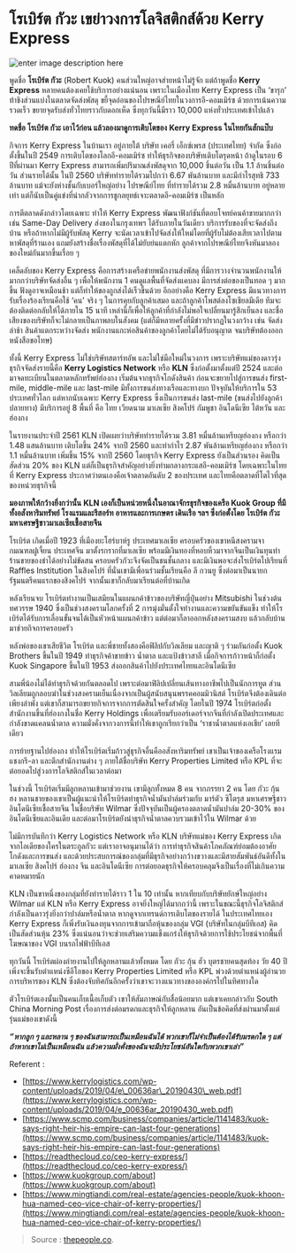 # โรเบิร์ต กัวะ เขย่าวงการโลจิสติกส์ด้วย Kerry Express

![enter image description here](https://thepeople.co/wp-content/uploads/2019/09/%E0%B9%82%E0%B8%A3%E0%B9%80%E0%B8%9A%E0%B8%B4%E0%B8%A3%E0%B9%8C%E0%B8%95-%E0%B8%81%E0%B8%B1%E0%B8%A7%E0%B8%B0-Website_1200x628.jpg)

พูดชื่อ **โรเบิร์ต กัวะ** \(Robert Kuok\) คนส่วนใหญ่อาจส่ายหน้าไม่รู้จัก แต่ถ้าพูดชื่อ **Kerry Express** หลายคนต้องเคยใช้บริการอย่างแน่นอน เพราะในเมืองไทย Kerry Express เป็น ‘ขารุก’ ท้าชิงส่วนแบ่งในตลาดจัดส่งพัสดุ ขยี้จุดอ่อนของไปรษณีย์ไทยในวงการอี-คอมเมิร์ซ ด้วยการเน้นความรวดเร็ว ขยายจุดรับส่งทั่วไทยราวกับดอกเห็ด ซึ่งทุกวันนี้มีราว 10,000 แห่งทั่วประเทศเข้าไปแล้ว

**ทดชื่อ โรเบิร์ต กัวะ เอาไว้ก่อน แล้วลองมาดูการเติบโตของ** **Kerry Express ในไทยกันสักแป๊บ**

กิจการ Kerry Express ในบ้านเรา อยู่ภายใต้ บริษัท เคอรี่ เอ็กซ์เพรส \(ประเทศไทย\) จำกัด ซึ่งก่อตั้งขึ้นในปี 2549 การเติบโตของโลกอี-คอมเมิร์ซ ทำให้ธุรกิจของบริษัทเติบโตรุดหน้า ถ้าดูในรอบ 6 ปีที่ผ่านมา Kerry Express สามารถเพิ่มปริมาณส่งพัสดุจาก 10,000 ชิ้นต่อวัน เป็น 1.1 ล้านชิ้นต่อวัน ส่วนรายได้นั้น ในปี 2560 บริษัททำรายได้รวมไปกว่า 6.67 พันล้านบาท และมีกำไรสุทธิ 733 ล้านบาท แม้จะยังห่างชั้นกับเบอร์ใหญ่อย่าง ไปรษณีย์ไทย ที่ทำรายได้รวม 2.8 หมื่นล้านบาท อยู่หลายเท่า แต่ก็นับเป็นคู่แข่งที่น่ากลัวจากการชูกลยุทธ์เจาะตลาดอี-คอมเมิร์ซ เป็นหลัก

การตีตลาดดังกล่าวโดยเฉพาะ ทำให้ Kerry Express พัฒนาฟังก์ชันที่ตอบโจทย์คนค้าขายมากกว่า เช่น Same-Day Delivery ส่งของในกรุงเทพฯ ได้รับภายในวันเดียว บริการรับของที่จะจัดส่งถึงบ้าน หรือถ้าหากไม่มีผู้รับพัสดุ Kerry จะนัดเวลาเข้าไปจัดส่งให้ใหม่โดยที่ผู้รับไม่ต้องเสียเวลาไปตามหาพัสดุที่ร้านเอง แถมยังสร้างชื่อเรื่องพัสดุที่ได้ไม่ยับย่นแตกหัก ลูกค้าจากไปรษณีย์ไทยจึงหันมาลองของใหม่กันมากขึ้นเรื่อย ๆ

เคล็ดลับของ Kerry Express คือการสร้างเครือข่ายพนักงานส่งพัสดุ ที่มีการวางจำนวนพนักงานให้มากกว่าบริษัทจัดส่งอื่น ๆ เพื่อให้พนักงาน 1 คนดูแลพื้นที่จัดส่งแคบลง มีการส่งต่อของเป็นทอด ๆ มากขึ้น ฟังดูอาจเหมือนช้า แต่ก็ทำให้ของถูกส่งได้เร็วขึ้นด้วย อีกอย่างคือ Kerry Express มีแนวทางการรับเรื่องร้องเรียนคือใช้ ‘คน’ จริง ๆ ในการคุยกับลูกค้าเสมอ และถ้าลูกค้าโพสต์ลงโซเชียลมีเดีย ทีมจะต้องติดต่อกลับให้ได้ภายใน 15 นาที เหล่านี้ก็เพื่อให้ลูกค้าที่กำลังไม่พอใจเปลี่ยนมารู้สึกเย็นลง และชื่อเสียงของบริษัทก็จะไม่กลายเป็นภาพลบในสังคม \(แต่ก็มีหลายครั้งที่มีข่าวปรากฏในวงกว้าง เช่น จัดส่งล่าช้า สินค้าแตกระหว่างจัดส่ง พนักงานแกะห่อสินค้าของลูกค้าโดยไม่ได้รับอนุญาต จนบริษัทต้องออกหนังสือขอโทษ\)

ทั้งนี้ Kerry Express ไม่ใช่บริษัทสตาร์ทอัพ และไม่ใช่มือใหม่ในวงการ เพราะบริษัทแม่ของดาวรุ่งธุรกิจจัดส่งรายนี้คือ **Kerry Logistics Network** หรือ **KLN** ซึ่งก่อตั้งมาตั้งแต่ปี 2524 และต่อมาจดทะเบียนในตลาดหลักทรัพย์ฮ่องกง เริ่มต้นจากธุรกิจโกดังสินค้า ก่อนจะขยายไปสู่การขนส่ง first-mile, middle-mile และ last-mile มีทั้งการขนส่งทางเรือและทางบก ปัจจุบันให้บริการใน 53 ประเทศทั่วโลก แต่หากนับเฉพาะ Kerry Express ซึ่งเป็นการขนส่ง last-mile \(ขนส่งไปยังลูกค้าปลายทาง\) มีบริการอยู่ 8 พื้นที่ คือ ไทย เวียดนาม มาเลเซีย สิงคโปร์ กัมพูชา อินโดนีเซีย ไต้หวัน และ ฮ่องกง

ในรายงานประจำปี 2561 KLN เปิดเผยว่าบริษัททำรายได้รวม 3.81 หมื่นล้านเหรียญฮ่องกง หรือกว่า 1.48 แสนล้านบาท เติบโตขึ้น 24% จากปี 2560 และทำกำไร 2.87 พันล้านเหรียญฮ่องกง หรือกว่า 1.1 หมื่นล้านบาท เพิ่มขึ้น 15% จากปี 2560 โดยธุรกิจ Kerry Express ยังเป็นส่วนรอง คิดเป็นสัดส่วน 20% ของ KLN แต่ก็เป็นธุรกิจสำคัญอย่างยิ่งท่ามกลางกระแสอี-คอมเมิร์ซ โดยเฉพาะในไทยที่ Kerry Express ประกาศว่าตนเองคือเจ้าตลาดอันดับ 2 ของประเทศ และไทยคือตลาดที่โตไวที่สุดของหน่วยธุรกิจนี้

**มองภาพให้กว้างยิ่งกว่านั้น** **KLN เองก็เป็นหน่วยหนึ่งในอาณาจักรธุรกิจของเครือ Kuok Group ที่มีทั้งอสังหาริมทรัพย์ โรงแรมและรีสอร์ท อาหารและการเกษตร เดินเรือ ฯลฯ ซึ่งก่อตั้งโดย โรเบิร์ต กัวะ มหาเศรษฐีชาวมาเลเซียเชื้อสายจีน**

โรเบิร์ต เกิดเมื่อปี 1923 ที่เมืองยะโฮร์บาห์รู ประเทศมาเลเซีย ครอบครัวของเขาหนีสงครามจากมณฑลฝูเจี้ยน ประเทศจีน มาตั้งรกรากที่มาเลเซีย พร้อมมีเงินทองที่หอบหิ้วมาจากจีนเป็นเงินทุนทำร้านขายของชำได้อย่างไม่ขัดสน ครอบครัวกัวะจึงจัดเป็นชนชั้นกลาง และมีเงินพอจะส่งโรเบิร์ตไปเรียนที่ Raffles Institution ในสิงคโปร์ ที่นั่นเขามีเพื่อนร่วมชั้นเรียนคือ ลี กวนยู ซึ่งต่อมาเป็นนายกรัฐมนตรีคนแรกของสิงคโปร์ จากนั้นเขาก็กลับมาเรียนต่อที่บ้านเกิด

หลังเรียนจบ โรเบิร์ตทำงานเป็นเสมียนในแผนกค้าข้าวของบริษัทญี่ปุ่นอย่าง Mitsubishi ในช่วงต้นทศวรรษ 1940 ซึ่งเป็นช่วงสงครามโลกครั้งที่ 2 การมุ่งมั่นตั้งใจทำงานและความขยันขันแข็ง ทำให้โรเบิร์ตได้รับการเลื่อนขั้นจนได้เป็นหัวหน้าแผนกค้าข้าว แต่ต่อมาก็ลาออกหลังสงครามสงบ แล้วกลับบ้านมาช่วยกิจการครอบครัว

หลังพ่อของเขาเสียชีวิต โรเบิร์ต และพี่ชายทั้งสองคือฟิลิปกับวิลเลียม และญาติ ๆ ร่วมกันก่อตั้ง Kuok Brothers ขึ้นในปี 1949 ทำธุรกิจค้าขายข้าว น้ำตาล และแป้งข้าวสาลี เมื่อกิจการก้าวหน้าก็ก่อตั้ง Kuok Singapore ขึ้นในปี 1953 ส่งออกสินค้าไปยังประเทศไทยและอินโดนีเซีย

สามพี่น้องไม่ได้ทำธุรกิจด้วยกันตลอดไป เพราะต่อมาฟิลิปเปลี่ยนเส้นทางอาชีพไปเป็นนักการทูต ส่วนวิลเลียมถูกลอบฆ่าในช่วงสงครามเย็นเนื่องจากเป็นผู้สนับสนุนพรรคคอมมิวนิสต์ โรเบิร์ตจึงต้องเดินต่อเพียงลำพัง แต่เขาก็สามารถขยายกิจการจากการตัดสินใจครั้งสำคัญ โดยในปี 1974 โรเบิร์ตก่อตั้งสำนักงานขึ้นที่ฮ่องกงในชื่อ Kerry Holdings เพื่อเตรียมรับออร์เดอร์จากจีนที่กำลังเปิดประเทศและกำลังขาดแคลนน้ำตาล ความมั่งคั่งจากวงการนี้ทำให้เขาถูกเรียกว่าเป็น ‘ราชาน้ำตาลแห่งเอเชีย’ เลยทีเดียว

การย้ายฐานไปฮ่องกง ทำให้โรเบิร์ตเริ่มก้าวสู่ธุรกิจอื่นคืออสังหาริมทรัพย์ เขาเป็นเจ้าของเครือโรงแรมแชงกรี-ลา และตึกสำนักงานต่าง ๆ ภายใต้ชื่อบริษัท Kerry Properties Limited หรือ KPL ที่จะต่อยอดไปสู่วงการโลจิสติกส์ในเวลาต่อมา

ในช่วงนี้ โรเบิร์ตเริ่มมีลูกหลานเข้ามาช่วยงาน เขามีลูกทั้งหมด 8 คน จากภรรยา 2 คน โดย กัวะ กุ้น ฮง หลานชายของเขาเป็นผู้แนะนำให้โรเบิร์ตทำธุรกิจน้ำมันปาล์มร่วมกับ มาร์ตัว ซิโตรุส มหาเศรษฐีชาวอินโดนีเซียเชื้อสายจีน ในชื่อบริษัท Wilmar ซึ่งปัจจุบันเป็นผู้ครองตลาดน้ำมันปาล์ม 20-30% ของอินโดนีเซียและอินเดีย และต่อมาโรเบิร์ตยังนำธุรกิจน้ำตาลควบรวมเข้าไว้ใน Wilmar ด้วย

ไม่มีการบันทึกว่า Kerry Logistics Network หรือ KLN บริษัทแม่ของ Kerry Express เกิดจากไอเดียของใครในตระกูลกัวะ แต่เราอาจอนุมานได้ว่า การทำธุรกิจสินค้าโภคภัณฑ์ย่อมต้องอาศัยโกดังและการขนส่ง และด้วยประสบการณ์ของกลุ่มที่มีธุรกิจอย่างกว้างขวางและมีสายสัมพันธ์อันดีทั้งในมาเลเซีย สิงคโปร์ ฮ่องกง จีน และอินโดนีเซีย การต่อยอดธุรกิจให้ครอบคลุมจึงเป็นเรื่องที่ไม่เกินความคาดหมายนัก

KLN เป็นขาหนึ่งของกลุ่มที่ยังทำรายได้ราว 1 ใน 10 เท่านั้น หากเทียบกับบริษัทยักษ์ใหญ่อย่าง Wilmar แต่ KLN หรือ Kerry Express อาจยิ่งใหญ่ได้มากกว่านี้ เพราะในขณะนี้ธุรกิจโลจิสติกส์กำลังเป็นดาวรุ่งยิ่งกว่าปาล์มหรือน้ำตาล หากดูจากเทรนด์การเติบโตของรายได้ ในประเทศไทยเอง Kerry Express ก็เพิ่งรับเงินลงทุนจากการเข้ามาถือหุ้นของกลุ่ม VGI \(บริษัทในกลุ่มบีทีเอส\) คิดเป็นสัดส่วนหุ้น 23% ซึ่งแน่นอนว่าจะช่วยเสริมความแข็งแกร่งให้ธุรกิจด้วยการใช้ประโยชน์จากพื้นที่โฆษณาของ VGI บนรถไฟฟ้าบีทีเอส

ทุกวันนี้ โรเบิร์ตผ่องถ่ายงานไปให้ลูกหลานแล้วทั้งหมด โดย กัวะ กุ้น ฮัว บุตรชายคนสุดท้อง วัย 40 ปี เพิ่งจะขึ้นรับตำแหน่งซีอีโอของ Kerry Properties Limited หรือ KPL พ่วงด้วยตำแหน่งผู้อำนวยการบริหารของ KLN ซึ่งต้องจับทิศกันอีกครั้งว่าเขาจะวางแนวทางขององค์กรไปในทิศทางใด

ตัวโรเบิร์ตเองนั้นเป็นคนเก็บเนื้อเก็บตัว เขาให้สัมภาษณ์กับสื่อน้อยมาก แต่เขาเคยกล่าวกับ South China Morning Post เรื่องการส่งต่อมรดกและธุรกิจให้ลูกหลาน อันเป็นข้อคิดที่ส่งผ่านมาตั้งแต่รุ่นแม่ของเขาดังนี้

_**“หากลูก ๆ และหลาน ๆ ของฉันสามารถเป็นเหมือนฉันได้ พวกเขาก็ไม่จำเป็นต้องได้รับมรดกใด ๆ แต่ถ้าหากเขาไม่เป็นเหมือนฉัน แล้วความมั่งคั่งของฉันจะมีประโยชน์อันใดกับพวกเขาเล่า”**_

Referent :

* [https://www.kerrylogistics.com/wp-content/uploads/2019/04/e\_00636ar\_20190430\_web.pdf](https://www.kerrylogistics.com/wp-content/uploads/2019/04/e_00636ar_20190430_web.pdf)
* [https://www.scmp.com/business/companies/article/1141483/kuok-says-right-heir-his-empire-can-last-four-generations](https://www.scmp.com/business/companies/article/1141483/kuok-says-right-heir-his-empire-can-last-four-generations)
* [https://readthecloud.co/ceo-kerry-express/](https://readthecloud.co/ceo-kerry-express/)
* [https://www.kuokgroup.com/about](https://www.kuokgroup.com/about)
* [https://www.mingtiandi.com/real-estate/agencies-people/kuok-khoon-hua-named-ceo-vice-chair-of-kerry-properties/](https://www.mingtiandi.com/real-estate/agencies-people/kuok-khoon-hua-named-ceo-vice-chair-of-kerry-properties/)

> Source : [thepeople.co](https://thepeople.co/robert-kuok-kerry-express/?fbclid=IwAR1pihicyS_Lc7wJtAJiGM9o7-7O4j8Z0DN13E8Dt6O5u0oH9xJFwesLr6o).

